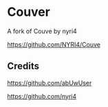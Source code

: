 # Couver

A fork of Couve by nyri4

https://github.com/NYRI4/Couve

## Credits

https://github.com/abUwUser

https://github.com/nyri4